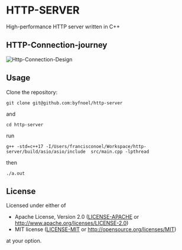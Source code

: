 # HTTP-SERVER

High-performance HTTP server written in C++

## HTTP-Connection-journey
![Http-Connection-Design](https://user-images.githubusercontent.com/63328653/155897372-ced93b84-9037-4fee-9970-f5bc9dc5573a.png)

## Usage

Clone the repository:
```
git clone git@github.com:byfnoel/http-server
```

and
```
cd http-server
```

run
```
g++ -std=c++17 -I/Users/francisconoel/Workspace/http-server/build/asio/asio/include  src/main.cpp -lpthread
```

then
```
./a.out
```

## License

Licensed under either of

 * Apache License, Version 2.0
   ([LICENSE-APACHE](LICENSE-APACHE) or http://www.apache.org/licenses/LICENSE-2.0)
 * MIT license
   ([LICENSE-MIT](LICENSE-MIT) or http://opensource.org/licenses/MIT)

at your option.
